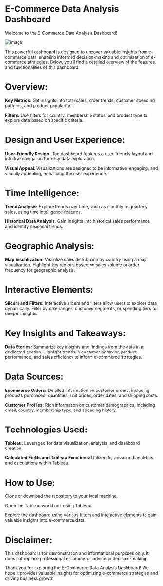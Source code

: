 # E-Commerce Data Analysis Dashboard
Welcome to the E-Commerce Data Analysis Dashboard!

![image](https://github.com/gauravv-sardanaa/E-Commerce-Data-Analysis-Dashboard-Tableau-/assets/140003916/7d1987fd-dbf1-41b6-9c5f-1b1eb912ac76)



This powerful dashboard is designed to uncover valuable insights from e-commerce data, enabling informed decision-making and optimization of e-commerce strategies. Below, you'll find a detailed overview of the features and functionalities of this dashboard.

# Overview:
**Key Metrics:** Get insights into total sales, order trends, customer spending patterns, and product popularity.

**Filters:** Use filters for country, membership status, and product type to explore data based on specific criteria.

# Design and User Experience:
**User-Friendly Design:** The dashboard features a user-friendly layout and intuitive navigation for easy data exploration.

**Visual Appeal:** Visualizations are designed to be informative, engaging, and visually appealing, enhancing the user experience.

# Time Intelligence:
**Trend Analysis:** Explore trends over time, such as monthly or quarterly sales, using time intelligence features.

**Historical Data Analysis:** Gain insights into historical sales performance and identify seasonal trends.

# Geographic Analysis:
**Map Visualization:** Visualize sales distribution by country using a map visualization. Highlight key regions based on sales volume or order frequency for geographic analysis.

# Interactive Elements:
**Slicers and Filters:** Interactive slicers and filters allow users to explore data dynamically. Filter by date ranges, customer segments, or spending tiers for deeper insights.

# Key Insights and Takeaways:
**Data Stories:** Summarize key insights and findings from the data in a dedicated section. Highlight trends in customer behavior, product performance, and sales efficiency to inform e-commerce strategies.

# Data Sources:
**Ecommerce Orders:** Detailed information on customer orders, including products purchased, quantities, unit prices, order dates, and shipping costs.

**Customer Profiles:** Rich information on customer demographics, including email, country, membership type, and spending history.

# Technologies Used:
**Tableau:** Leveraged for data visualization, analysis, and dashboard creation.

**Calculated Fields and Tableau Functions:** Utilized for advanced analytics and calculations within Tableau.

# How to Use:
Clone or download the repository to your local machine.

Open the Tableau workbook using Tableau.

Explore the dashboard using various filters and interactive elements to gain valuable insights into e-commerce data.

# Disclaimer:

This dashboard is for demonstration and informational purposes only. It does not replace professional e-commerce advice or decision-making.

Thank you for exploring the E-Commerce Data Analysis Dashboard! We hope it provides valuable insights for optimizing e-commerce strategies and driving business growth.
